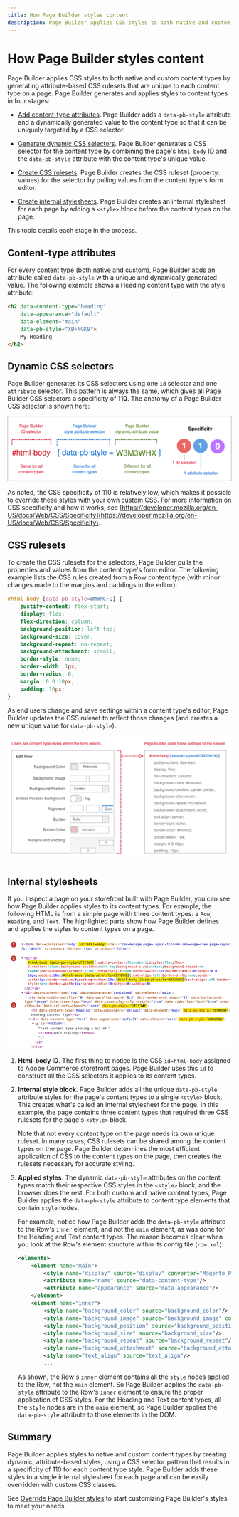 ```yaml
---
title: How Page Builder styles content
description: Page Builder applies CSS styles to both native and custom content types by generating attribute-based CSS rulesets that are unique to each content type on a page.
---
```


# How Page Builder styles content

Page Builder applies CSS styles to both native and custom content types by generating attribute-based CSS rulesets that are unique to each content type on a page. Page Builder generates and applies styles to content types in four stages:

-  [Add content-type attributes](#content-type-attributes). Page Builder adds a `data-pb-style` attribute and a dynamically generated value to the content type so that it can be uniquely targeted by a CSS selector.

-  [Generate dynamic CSS selectors](#dynamic-css-selectors). Page Builder generates a CSS selector for the content type by combining the page's `html-body` ID and the `data-pb-style` attribute with the content type's unique value.

-  [Create CSS rulesets](#css-rulesets). Page Builder creates the CSS ruleset (property: values) for the selector by pulling values from the content type's form editor.

-  [Create internal stylesheets](#internal-stylesheets). Page Builder creates an internal stylesheet for each page by adding a `<style>` block before the content types on the page.

This topic details each stage in the process.

## Content-type attributes

For every content type (both native and custom), Page Builder adds an attribute called `data-pb-style` with a unique and dynamically generated value. The following example shows a Heading content type with the style attribute:

```html
<h2 data-content-type="heading"
    data-appearance="default"
    data-element="main"
    data-pb-style="XDFNGK9">
    My Heading
</h2>
```

## Dynamic CSS selectors

Page Builder generates its CSS selectors using one `id` selector and one `attribute` selector. This pattern is always the same, which gives all Page Builder CSS selectors a specificity of **110**. The anatomy of a Page Builder CSS selector is shown here:

![Page Builder style selector](../../_images/page-builder/pagebuilder-style-selector.svg)

As noted, the CSS specificity of 110 is relatively low, which makes it possible to override these styles with your own custom CSS. For more information on CSS specificity and how it works, see [https://developer.mozilla.org/en-US/docs/Web/CSS/Specificity](https://developer.mozilla.org/en-US/docs/Web/CSS/Specificity).

## CSS rulesets

To create the CSS rulesets for the selectors, Page Builder pulls the properties and values from the content type's form editor. The following example lists the CSS rules created from a Row content type (with minor changes made to the margins and paddings in the editor):

```css
#html-body [data-pb-style=WMWMCFQ] {
    justify-content: flex-start;
    display: flex;
    flex-direction: column;
    background-position: left top;
    background-size: cover;
    background-repeat: no-repeat;
    background-attachment: scroll;
    border-style: none;
    border-width: 1px;
    border-radius: 0;
    margin: 0 0 10px;
    padding: 10px;
}
```

As end users change and save settings within a content type's editor, Page Builder updates the CSS ruleset to reflect those changes (and creates a new unique value for `data-pb-style`).

![Page Builder content styling](../../_images/page-builder/how-pagebuilder-styles-content.svg)

## Internal stylesheets

If you inspect a page on your storefront built with Page Builder, you can see how Page Builder applies styles to its content types. For example, the following HTML is from a simple page with three content types: a `Row`, `Heading`, and `Text`. The highlighted parts show how Page Builder defines and applies the styles to content types on a page.

![Page Builder style selector](../../_images/page-builder/pagebuilder-inspect-styling.png)

1. **Html-body ID**. The first thing to notice is the CSS `id=html-body` assigned to Adobe Commerce storefront pages. Page Builder uses this `id` to construct all the CSS selectors it applies to its content types.

1. **Internal style block**. Page Builder adds all the unique `data-pb-style` attribute styles for the page's content types to a single `<style>` block. This creates what's called an internal stylesheet for the page. In this example, the page contains three content types that required three CSS rulesets for the page's `<style>` block.

    Note that not every content type on the page needs its own unique ruleset. In many cases, CSS rulesets can be shared among the content types on the page. Page Builder determines the most efficient application of CSS to the content types on the page, then creates the rulesets necessary for accurate styling.

1. **Applied styles**. The dynamic `data-pb-style` attributes on the content types match their respective CSS styles in the `<style>` block, and the browser does the rest. For both custom and native content types, Page Builder applies the `data-pb-style` attribute to content type elements that contain `style` nodes.

    For example, notice how Page Builder adds the `data-pb-style` attribute to the Row's `inner` element, and not the `main` element, as was done for the Heading and Text content types. The reason becomes clear when you look at the Row's element structure within its config file (`row.xml`):

    ```xml
    <elements>
        <element name="main">
            <style name="display" source="display" converter="Magento_PageBuilder/js/converter/style/display" preview_converter="Magento_PageBuilder/js/converter/style/preview/display"/>
            <attribute name="name" source="data-content-type"/>
            <attribute name="appearance" source="data-appearance"/>
        </element>
        <element name="inner">
            <style name="background_color" source="background_color"/>
            <style name="background_image" source="background_image" converter="Magento_PageBuilder/js/converter/style/background-image" preview_converter="Magento_PageBuilder/js/converter/style/preview/background-image" persistence_mode="write"/>
            <style name="background_position" source="background_position"/>
            <style name="background_size" source="background_size"/>
            <style name="background_repeat" source="background_repeat"/>
            <style name="background_attachment" source="background_attachment"/>
            <style name="text_align" source="text_align"/>
            ...
    ```

    As shown, the Row's `inner` element contains all the `style` nodes applied to the Row, not the `main` element. So Page Builder applies the `data-pb-style` attribute to the Row's `inner` element to ensure the proper application of CSS styles. For the Heading and Text content types, all the `style` nodes are in the `main` element, so Page Builder applies the `data-pb-style` attribute to those elements in the DOM.

## Summary

Page Builder applies styles to native and custom content types by creating dynamic, attribute-based styles, using a CSS selector pattern that results in a specificity of 110 for each content type style. Page Builder adds these styles to a single internal stylesheet for each page and can be easily overridden with custom CSS classes.

See [Override Page Builder styles](override-pagebuilder-styles.md) to start customizing Page Builder's styles to meet your needs.
